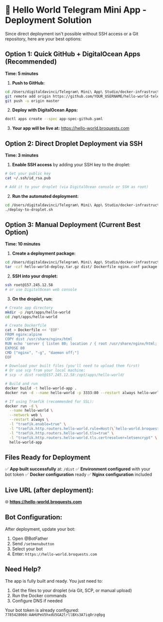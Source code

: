 # 🚀 Hello World Telegram Mini App - Deployment Solution

Since direct deployment isn't possible without SSH access or a Git repository, here are your best options:

## Option 1: Quick GitHub + DigitalOcean Apps (Recommended)
**Time: 5 minutes**

1. **Push to GitHub:**
```bash
cd /Users/digitaldavinci/Telegram\ Mini\ App\ Studio/docker-infrastructure/apps/hello-world
git remote add origin https://github.com/YOUR_USERNAME/hello-world-telegram.git
git push -u origin master
```

2. **Deploy with DigitalOcean Apps:**
```bash
doctl apps create --spec app-spec-github.yaml
```

3. **Your app will be live at:** https://hello-world.broquests.com

## Option 2: Direct Droplet Deployment via SSH
**Time: 3 minutes**

1. **Enable SSH access** by adding your SSH key to the droplet:
```bash
# Get your public key
cat ~/.ssh/id_rsa.pub

# Add it to your droplet (via DigitalOcean console or SSH as root)
```

2. **Run the automated deployment:**
```bash
cd /Users/digitaldavinci/Telegram\ Mini\ App\ Studio/docker-infrastructure/apps/hello-world
./deploy-to-droplet.sh
```

## Option 3: Manual Deployment (Current Best Option)
**Time: 10 minutes**

1. **Create a deployment package:**
```bash
cd /Users/digitaldavinci/Telegram\ Mini\ App\ Studio/docker-infrastructure/apps/hello-world
tar -czf hello-world-deploy.tar.gz dist/ Dockerfile nginx.conf package.json
```

2. **SSH into your droplet:**
```bash
ssh root@157.245.12.58
# or use DigitalOcean web console
```

3. **On the droplet, run:**
```bash
# Create app directory
mkdir -p /opt/apps/hello-world
cd /opt/apps/hello-world

# Create Dockerfile
cat > Dockerfile << 'EOF'
FROM nginx:alpine
COPY dist /usr/share/nginx/html
RUN echo 'server { listen 80; location / { root /usr/share/nginx/html; try_files $uri $uri/ /index.html; } }' > /etc/nginx/conf.d/default.conf
EXPOSE 80
CMD ["nginx", "-g", "daemon off;"]
EOF

# Download your built files (you'll need to upload them first)
# Or use scp from your local machine:
# scp -r dist root@157.245.12.58:/opt/apps/hello-world/

# Build and run
docker build -t hello-world-app .
docker run -d --name hello-world -p 3333:80 --restart always hello-world-app

# If using Traefik (recommended for SSL):
docker run -d \
  --name hello-world \
  --network web \
  --restart always \
  -l "traefik.enable=true" \
  -l "traefik.http.routers.hello-world.rule=Host(\`hello-world.broquests.com\`)" \
  -l "traefik.http.routers.hello-world.tls=true" \
  -l "traefik.http.routers.hello-world.tls.certresolver=letsencrypt" \
  hello-world-app
```

## Files Ready for Deployment

✅ **App built successfully** at: `/dist`
✅ **Environment configured** with your bot token
✅ **Docker configuration** ready
✅ **Nginx configuration** included

## Live URL (after deployment):
🌐 **https://hello-world.broquests.com**

## Bot Configuration:
After deployment, update your bot:
1. Open @BotFather
2. Send `/setmenubutton`
3. Select your bot
4. Enter: `https://hello-world.broquests.com`

## Need Help?

The app is fully built and ready. You just need to:
1. Get the files to your droplet (via Git, SCP, or manual upload)
2. Run the Docker commands
3. Configure DNS if needed

Your bot token is already configured: `7785428060:AAHUPeU5hxdU5GA2lrllBXs3A7iq0rzq0pg`